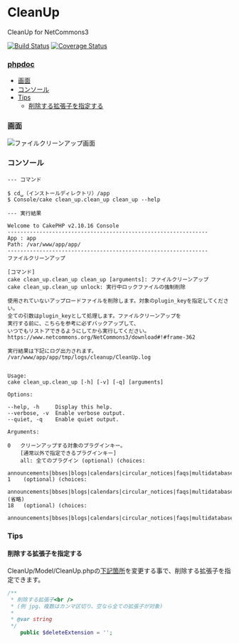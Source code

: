 # CleanUp
CleanUp for NetCommons3

[![Build Status](https://api.travis-ci.org/NetCommons3/CleanUp.svg?branch=master)](https://travis-ci.org/NetCommons3/CleanUp)
[![Coverage Status](https://coveralls.io/repos/NetCommons3/CleanUp/badge.svg?branch=master)](https://coveralls.io/r/NetCommons3/CleanUp?branch=master)

### [phpdoc](https://netcommons3.github.io/NetCommons3Docs/phpdoc/CleanUp/)

* [画面](#画面)
* [コンソール](#コンソール)
* [Tips](#Tips)
  * [削除する拡張子を指定する](#削除する拡張子を指定する)

### 画面

![ファイルクリーンアップ画面](https://github.com/NetCommons3/CleanUp/wiki/images/cleanup.png)

### コンソール

```
--- コマンド

$ cd␣（インストールディレクトリ）/app
$ Console/cake clean_up.clean_up clean_up --help

--- 実行結果

Welcome to CakePHP v2.10.16 Console
---------------------------------------------------------------
App : app
Path: /var/www/app/app/
---------------------------------------------------------------
ファイルクリーンアップ

[コマンド]
cake clean_up.clean_up clean_up [arguments]: ファイルクリーンアップ
cake clean_up.clean_up unlock: 実行中ロックファイルの強制削除

使用されていないアップロードファイルを削除します。対象のplugin_keyを指定してください。
全ての引数はplugin_keyとして処理します。ファイルクリーンアップを
実行する前に、こちらを参考に必ずバックアップして、
いつでもリストアできるようにしてから実行してください。
https://www.netcommons.org/NetCommons3/download#!#frame-362

実行結果は下記にログ出力されます。
/var/www/app/app/tmp/logs/cleanup/CleanUp.log


Usage:
cake clean_up.clean_up [-h] [-v] [-q] [arguments]

Options:

--help, -h     Display this help.
--verbose, -v  Enable verbose output.
--quiet, -q    Enable quiet output.

Arguments:

0   クリーンアップする対象のプラグインキー。
    [通常以外で指定できるプラグインキー]
    all: 全てのプラグイン (optional) (choices:
    announcements|bbses|blogs|calendars|circular_notices|faqs|multidatabases|questionnaires|questionnaires|quizzes|quizzes|registrations|registrations|reservations|reservations|tasks|videos|all)
1    (optional) (choices:
    announcements|bbses|blogs|calendars|circular_notices|faqs|multidatabases|questionnaires|questionnaires|quizzes|quizzes|registrations|registrations|reservations|reservations|tasks|videos|all)
(省略)
18   (optional) (choices:
    announcements|bbses|blogs|calendars|circular_notices|faqs|multidatabases|questionnaires|questionnaires|quizzes|quizzes|registrations|registrations|reservations|reservations|tasks|videos|all)
```

### Tips
#### 削除する拡張子を指定する

CleanUp/Model/CleanUp.phpの[下記箇所](https://github.com/NetCommons3/CleanUp/blob/243562e8d5da31b3c828c153bdcfa519657b5d89/Model/CleanUp.php#L68)を変更する事で、削除する拡張子を指定できます。

```php
/**
 * 削除する拡張子<br />
 * (例 jpg、複数はカンマ区切り、空なら全ての拡張子が対象)
 *
 * @var string
 */
	public $deleteExtension = '';
```
